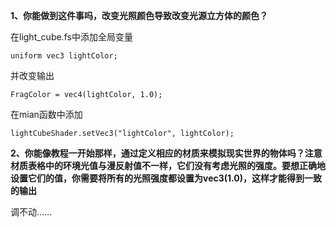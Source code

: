 **1、你能做到这件事吗，改变光照颜色导致改变光源立方体的颜色？**

在light_cube.fs中添加全局变量
```
uniform vec3 lightColor;
```
并改变输出
```
FragColor = vec4(lightColor, 1.0); 
```
在mian函数中添加
```
lightCubeShader.setVec3("lightColor", lightColor);
```

**2、你能像教程一开始那样，通过定义相应的材质来模拟现实世界的物体吗？注意材质表格中的环境光值与漫反射值不一样，它们没有考虑光照的强度。要想正确地设置它们的值，你需要将所有的光照强度都设置为vec3(1.0)，这样才能得到一致的输出**

调不动……